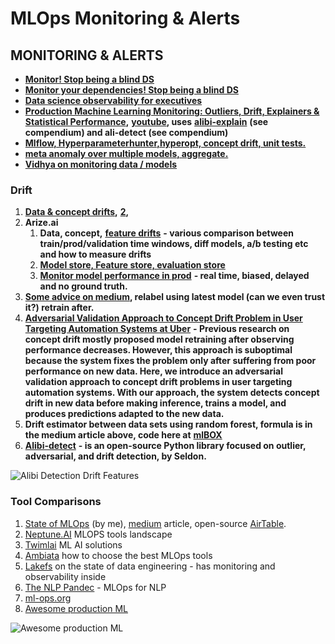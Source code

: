 # MLOps Monitoring & Alerts

## **MONITORING & ALERTS**

* [**Monitor! Stop being a blind DS**](https://towardsdatascience.com/monitor-stop-being-a-blind-data-scientist-ac915286075f)
* [**Monitor your dependencies! Stop being a blind DS**](https://towardsdatascience.com/monitor-your-dependencies-stop-being-a-blind-data-scientist-a3150bd64594)
* [**Data science observability for executives**](https://towardsdatascience.com/data-science-observability-for-executives-a054411faecc)
* [**Production Machine Learning Monitoring: Outliers, Drift, Explainers & Statistical Performance**](https://towardsdatascience.com/production-machine-learning-monitoring-outliers-drift-explainers-statistical-performance-d9b1d02ac158)**,** [**youtube**](https://www.youtube.com/watch?v=QcevzK9ZuDg)**, uses** [**alibi-explain**](https://docs.google.com/document/d/1dXELAcJn9KCPSRMDvZoumUyHx8K8Yn7wfFxesSpbNCM/edit#heading=h.xs1o8m3ro5iy) **\(see compendium\)  and ali-detect \(see compendium\)**
* [**Mlflow, Hyperparameterhunter,hyperopt, concept drift, unit tests.**](https://towardsdatascience.com/putting-ml-in-production-ii-logging-and-monitoring-algorithms-91f174044e4e)
* [**meta anomaly over multiple models, aggregate.** ](https://www.anodot.com/blog/monitoring-machine-learning/)
* [**Vidhya on monitoring data / models**](https://www.analyticsvidhya.com/blog/2019/10/deployed-machine-learning-model-post-production-monitoring/)

### **Drift**

1. [**Data & concept drifts**](https://deepchecks.com/how-to-monitor-ml-models-in-production/)**,** [**2**](https://www.explorium.ai/blog/understanding-and-handling-data-and-concept-drift/)**,** 
2. **Arize.ai** 
   1. **Data, concept,** [**feature drifts**](https://towardsdatascience.com/using-statistical-distance-metrics-for-machine-learning-observability-4c874cded78) **- various comparison between train/prod/validation time windows, diff models, a/b testing etc and how to measure drifts**
   2. [**Model store, Feature store, evaluation store**](https://towardsdatascience.com/the-only-3-ml-tools-you-need-1aa750778d33)
   3. [**Monitor model performance in prod**](https://towardsdatascience.com/the-playbook-to-monitor-your-models-performance-in-production-ec06c1cc3245) **- real time, biased, delayed and no ground truth.** 
3. [**Some advice on medium**](https://towardsdatascience.com/concept-drift-and-model-decay-in-machine-learning-a98a809ea8d4)**, relabel using latest model \(can we even trust it?\) retrain after.**
4. [**Adversarial Validation Approach to Concept Drift Problem in User Targeting Automation Systems at Uber**](https://arxiv.org/abs/2004.03045)  **- Previous research on concept drift mostly proposed model retraining after observing performance decreases. However, this approach is suboptimal because the system fixes the problem only after suffering from poor performance on new data. Here, we introduce an adversarial validation approach to concept drift problems in user targeting automation systems. With our approach, the system detects concept drift in new data before making inference, trains a model, and produces predictions adapted to the new data.** 
5. **Drift estimator between data sets using random forest, formula is in the medium article above, code here at** [**mlBOX**](https://github.com/AxeldeRomblay/MLBox/blob/811dbcb04fc7f5501e82f3e78aa6c119f426ee78/python-package/mlbox/preprocessing/drift/drift_estimator.py)
6. [**Alibi-detect**](https://docs.google.com/document/d/1dXELAcJn9KCPSRMDvZoumUyHx8K8Yn7wfFxesSpbNCM/edit#heading=h.y6mpsp4co5t9) **- is an open-source Python library focused on outlier, adversarial, and drift detection, by Seldon.**

![Alibi Detection Drift Features](https://lh4.googleusercontent.com/sASV5qq3CTmv0gx6Tl3DiwACMnwsW9wj1yNHF5sFIFbQr4BFFgAVgfcWsnrHxNnQtQKa-b5-IdbC-OElnQIr117lxaH3TGCuz1CmpgU6mof3i9VkPR3LyzdD9S0ujTmWj7o88Iep)

### Tool Comparisons

1. [State of MLOps](https://www.stateofmlops.com) \(by me\), [medium](https://towardsdatascience.com/mlops-monitoring-market-review-66904f0863bb) article, open-source [AirTable](https://airtable.com/shr4rfiuOIVjMhvhL).
2. [Neptune.AI](https://mlops.neptune.ai/) MLOPS tools landscape
3. [Twimlai](https://twimlai.com/solutions/) ML AI solutions
4. [Ambiata](https://www.ambiata.com/blog/2020-12-07-mlops-tools/) how to choose the best MLOps tools
5. [Lakefs](https://lakefs.io/the-state-of-data-engineering-in-2021/) on the state of data engineering - has monitoring and observability inside
6. [The NLP Pandec](https://github.com/ivan-bilan/The-NLP-Pandect#mlops-for-nlp) - MLOps for NLP
7. [ml-ops.org](https://ml-ops.org/)
8. [Awesome production ML](https://github.com/EthicalML/awesome-production-machine-learning/)

![Awesome production ML](https://github.com/oscillator25/openbook/tree/a95dce24bb06315e55d6e2af83cb5fe758236a6e/ml-and-dl/.gitbook/assets/image.png)

